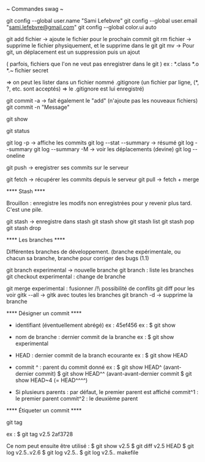 ~ Commandes swag ~

git config --global user.name "Sami Lefebvre"
git config --global user.email "sami.lefebvre@gmail.com"
git config --global color.ui auto

git add fichier -> ajoute le fichier pour le prochain commit
git rm fichier -> supprime le fichier physiquement, et le supprime dans le git
git mv -> Pour git, un déplacement est un suppression puis un ajout

( parfois, fichiers que l'on ne veut pas enregistrer dans le git )
 ex :   *.class
	*.o
	*.~
	fichier secret

=> on peut les lister dans un fichier nommé .gitignore (un fichier par ligne,
   (*, ?, etc. sont acceptés)
=> le .gitignore est lui enregistré)

git commit -a -> fait également le "add" (n'ajoute pas les nouveaux fichiers)
git commit -n "Message"

git show

git status

git log -p -> affiche les commits
git log --stat --summary -> résumé
git log --summary
git log --summary -M -> voir les déplacements (devine)
git log --oneline

git push -> eregistrer ses commits sur le serveur

git fetch -> récupérer les commits depuis le serveur
git pull -> fetch + merge


**** Stash ****

Brouillon : enregistre les modifs non enregistrées pour y revenir plus tard.
	    C'est une pile.

git stash -> enregistre dans stash
git stash show
git stash list
git stash pop
git stash drop


**** Les branches ****

Différentes branches de développement.
(branche expérimentale, ou chacun sa branche, branche pour corriger des bugs
(1.1)

git branch experimental -> nouvelle branche
git branch : liste les branches
git checkout experimental : change de branche

git merge experimental : fusionner /!\ possibilité de conflits
				       git diff pour les voir
gitk --all -> gitk avec toutes les branches
git branch -d <branche> -> supprime la branche


**** Désigner un commit ****

- identifiant (éventuellement abrégé) ex : 45ef456
	ex : $ git show <identifiant>

- nom de branche : dernier commit de la branche
	ex : $ git show experimental

- HEAD : dernier commit de la branch ecourante
	ex : $ git show HEAD

- commit ^ : parent du commit donné
	ex : $ git show HEAD^ (avant-dernier commit)
	     $ git show HEAD^^ (avant-avant-dernier commit
	     $ git show HEAD~4 (= HEAD^^^^)

- Si plusieurs parents :
	par défaut, le premier parent est affiché
	commit^1 : le premier parent
	commit^2 : le deuxième parent


**** Étiqueter un commit ****

git tag

ex : $ git tag v2.5 2af3728

Ce nom peut ensuite être utilisé :
$ git show v2.5
$ git diff v2.5 HEAD
$ git log v2.5..v2.6
$ git log v2.5..
$ git log v2.5.. makefile
